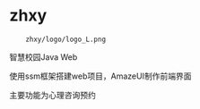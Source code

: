 # zhxy

        zhxy/logo/logo_L.png
      

智慧校园Java Web

使用ssm框架搭建web项目，AmazeUI制作前端界面

主要功能为心理咨询预约
